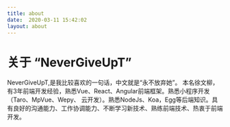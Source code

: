 ```yaml
---
title: about
date:  2020-03-11 15:42:02
layout: about
---
```


# 关于 “NeverGiveUpT”
NeverGiveUpT,是我比较喜欢的一句话，中文就是“永不放弃她”。
本名徐文柳，有3年前端开发经验，熟悉Vue、React、Angular前端框架。熟悉小程序开发（Taro、MpVue、Wepy、 云开发）。熟悉NodeJs、Koa，Egg等后端知识。具有良好的沟通能力、工作协调能力、不断学习新技术、熟练前端技术、热衷于前端开发。